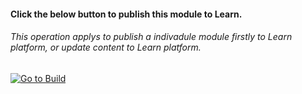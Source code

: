 
#### Click the below button to publish this module to Learn.  
###### This operation applys to publish a indivadule module firstly to Learn platform, or update content to Learn platform.


[![Go to Build](https://courseautopubmgtv3dev.blob.core.windows.net/publiccontainer/GotoPubModule.png)](http://wwlpublish2learn.azurewebsites.net/#/pub2Module/https%253A%252F%252Fmicrosoftdigitallearning.visualstudio.com%252FCourseware%252F_git%252FLP_DEMO_it-is-a-sample-course%253Fpath%253D%25252FModules%25252FM05-sample-module%2526version%253DGBmaster)